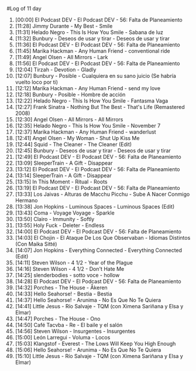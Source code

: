 #Log of 11 day

1. [00:00] El Podcast DEV - El Podcast DEV - 56: Falta de Planeamiento
1. [11:28] Jimmy Durante - My Best - Smile
1. [11:31] Helado Negro - This Is How You Smile - Sabana de luz
1. [11:32] Bunbury - Deseos de usar y tirar - Deseos de usar y tirar
1. [11:36] El Podcast DEV - El Podcast DEV - 56: Falta de Planeamiento
1. [11:45] Marika Hackman - Any Human Friend - conventional ride
1. [11:49] Angel Olsen - All Mirrors - Lark
1. [11:56] El Podcast DEV - El Podcast DEV - 56: Falta de Planeamiento
1. [12:04] Tirzah - Devotion - Gladly
1. [12:07] Bunbury - Posible - Cualquiera en su sano juicio (Se habría vuelto loco por ti)
1. [12:12] Marika Hackman - Any Human Friend - send my love
1. [12:18] Bunbury - Posible - Hombre de acción
1. [12:22] Helado Negro - This Is How You Smile - Fantasma Vaga
1. [12:27] Frank Sinatra - Nothing But The Best - That's Life (Remastered 2008)
1. [12:30] Angel Olsen - All Mirrors - All Mirrors
1. [12:35] Helado Negro - This Is How You Smile - November 7
1. [12:37] Marika Hackman - Any Human Friend - wanderlust
1. [12:41] Angel Olsen - My Woman - Shut Up Kiss Me
1. [12:44] Squid - The Cleaner - The Cleaner (Edit)
1. [12:45] Bunbury - Deseos de usar y tirar - Deseos de usar y tirar
1. [12:49] El Podcast DEV - El Podcast DEV - 56: Falta de Planeamiento
1. [13:09] SleeperTrain - A Gift - Disappear
1. [13:12] El Podcast DEV - El Podcast DEV - 56: Falta de Planeamiento
1. [13:14] SleeperTrain - A Gift - Disappear
1. [13:15] In This Moment - Ritual - Roots
1. [13:19] El Podcast DEV - El Podcast DEV - 56: Falta de Planeamiento
1. [13:33] Los Jaivas - Alturas de Macchu Picchu - Sube A Nacer Conmigo Hermano
1. [13:38] Jon Hopkins - Luminous Spaces - Luminous Spaces (Edit)
1. [13:43] Coma - Voyage Voyage - Sparkle
1. [13:50] Clairo - Immunity - Softly
1. [13:55] Holy Fuck - Deleter - Endless
1. [14:00] El Podcast DEV - El Podcast DEV - 56: Falta de Planeamiento
1. [14:03] El Chojin - El Ataque De Los Que Observaban - Idiomas Distintos (Con Maika Sitté)
1. [14:07] Jon Hopkins - Everything Connected - Everything Connected (Edit)
1. [14:11] Steven Wilson - 4 1/2 - Year of the Plague
1. [14:16] Steven Wilson - 4 1/2 - Don't Hate Me
1. [14:25] slenderbodies - sotto voce - hollow
1. [14:28] El Podcast DEV - El Podcast DEV - 56: Falta de Planeamiento
1. [14:32] Porches - The House - Åkeren
1. [14:33] Hello Seahorse! - Bestia - Bestia
1. [14:37] Hello Seahorse! - Arunima - No Es Que No Te Quiera
1. [14:41] Little Jesus - Río Salvaje - TQM (con Ximena Sariñana y Elsa y Elmar)
1. [14:47] Porches - The House - Ono
1. [14:50] Café Tacvba - Re - El baile y el salón
1. [14:56] Steven Wilson - Insurgentes - Insurgentes
1. [15:00] León Larregui - Voluma - Locos
1. [15:03] Klangstof - Everest - The Lows Will Keep You High Enough
1. [15:06] Hello Seahorse! - Arunima - No Es Que No Te Quiera
1. [15:10] Little Jesus - Río Salvaje - TQM (con Ximena Sariñana y Elsa y Elmar)
